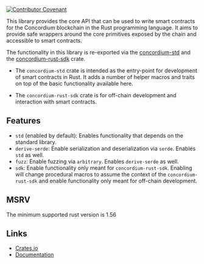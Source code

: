 
[![Contributor Covenant](https://img.shields.io/badge/Contributor%20Covenant-2.0-4baaaa.svg)](https://github.com/Concordium/.github/blob/main/.github/CODE_OF_CONDUCT.md)

This library provides the core API that can be used to write smart contracts
for the Concordium blockchain in the Rust programming language. It aims to
provide safe wrappers around the core primitives exposed by the chain and
accessible to smart contracts.

The functionality in this library is re-exported via the [concordium-std](https://crates.io/crates/concordium-std) and the [concordium-rust-sdk](https://github.com/Concordium/concordium-rust-sdk/) crate.

- The `concordium-std` crate is intended as the entry-point for development of smart contracts in Rust. It adds a number of helper macros and traits on top of the basic functionality available here.

- The `concordium-rust-sdk` crate is for off-chain development and interaction with smart contracts.

## Features

- `std` (enabled by default): Enables functionality that depends on the standard library.
- `derive-serde`: Enable serialization and deserialization via `serde`. Enables `std` as well.
- `fuzz`: Enable fuzzing via `arbitrary`. Enables `derive-serde` as well.
- `sdk`: Enable functionality only meant for `concordium-rust-sdk`. Enabling will change procedural macros to assume the context of the `concordium-rust-sdk` and enable functionality only meant for off-chain development.

## MSRV

The minimum supported rust version is 1.56

## Links

- [Crates.io](https://crates.io/crates/concordium-contracts-common)
- [Documentation](https://docs.rs/concordium-contracts-common/latest/concordium_contracts_common/)
